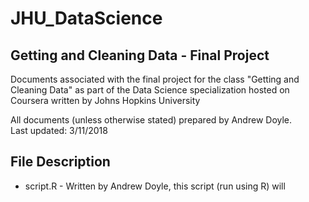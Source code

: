 # JHU_DataScience
## Getting and Cleaning Data - Final Project
Documents associated with the final project for the class "Getting and Cleaning Data" as part of the Data Science specialization hosted on Coursera written by Johns Hopkins University

All documents (unless otherwise stated) prepared by Andrew Doyle.  
Last updated: 3/11/2018  

## File Description
  * script.R - Written by Andrew Doyle, this script (run using R) will

